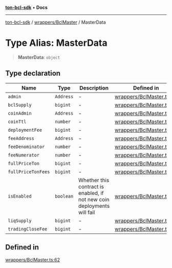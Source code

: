 [**ton-bcl-sdk**](../../../README.md) • **Docs**

***

[ton-bcl-sdk](../../../README.md) / [wrappers/BclMaster](../README.md) / MasterData

# Type Alias: MasterData

> **MasterData**: `object`

## Type declaration

| Name | Type | Description | Defined in |
| ------ | ------ | ------ | ------ |
| `admin` | `Address` | - | [wrappers/BclMaster.ts:63](https://github.com/ton-fun-tech/ton-bcl-sdk/blob/fc0c4a576371f976e2ad8eb17107815a1dcdee28/src/wrappers/BclMaster.ts#L63) |
| `bclSupply` | `bigint` | - | [wrappers/BclMaster.ts:67](https://github.com/ton-fun-tech/ton-bcl-sdk/blob/fc0c4a576371f976e2ad8eb17107815a1dcdee28/src/wrappers/BclMaster.ts#L67) |
| `coinAdmin` | `Address` | - | [wrappers/BclMaster.ts:65](https://github.com/ton-fun-tech/ton-bcl-sdk/blob/fc0c4a576371f976e2ad8eb17107815a1dcdee28/src/wrappers/BclMaster.ts#L65) |
| `coinTtl` | `number` | - | [wrappers/BclMaster.ts:66](https://github.com/ton-fun-tech/ton-bcl-sdk/blob/fc0c4a576371f976e2ad8eb17107815a1dcdee28/src/wrappers/BclMaster.ts#L66) |
| `deploymentFee` | `bigint` | - | [wrappers/BclMaster.ts:64](https://github.com/ton-fun-tech/ton-bcl-sdk/blob/fc0c4a576371f976e2ad8eb17107815a1dcdee28/src/wrappers/BclMaster.ts#L64) |
| `feeAddress` | `Address` | - | [wrappers/BclMaster.ts:69](https://github.com/ton-fun-tech/ton-bcl-sdk/blob/fc0c4a576371f976e2ad8eb17107815a1dcdee28/src/wrappers/BclMaster.ts#L69) |
| `feeDenominator` | `number` | - | [wrappers/BclMaster.ts:71](https://github.com/ton-fun-tech/ton-bcl-sdk/blob/fc0c4a576371f976e2ad8eb17107815a1dcdee28/src/wrappers/BclMaster.ts#L71) |
| `feeNumerator` | `number` | - | [wrappers/BclMaster.ts:70](https://github.com/ton-fun-tech/ton-bcl-sdk/blob/fc0c4a576371f976e2ad8eb17107815a1dcdee28/src/wrappers/BclMaster.ts#L70) |
| `fullPriceTon` | `bigint` | - | [wrappers/BclMaster.ts:73](https://github.com/ton-fun-tech/ton-bcl-sdk/blob/fc0c4a576371f976e2ad8eb17107815a1dcdee28/src/wrappers/BclMaster.ts#L73) |
| `fullPriceTonFees` | `bigint` | - | [wrappers/BclMaster.ts:74](https://github.com/ton-fun-tech/ton-bcl-sdk/blob/fc0c4a576371f976e2ad8eb17107815a1dcdee28/src/wrappers/BclMaster.ts#L74) |
| `isEnabled` | `boolean` | Whether this contract is enabled, if not new coin deployments will fail | [wrappers/BclMaster.ts:78](https://github.com/ton-fun-tech/ton-bcl-sdk/blob/fc0c4a576371f976e2ad8eb17107815a1dcdee28/src/wrappers/BclMaster.ts#L78) |
| `liqSupply` | `bigint` | - | [wrappers/BclMaster.ts:68](https://github.com/ton-fun-tech/ton-bcl-sdk/blob/fc0c4a576371f976e2ad8eb17107815a1dcdee28/src/wrappers/BclMaster.ts#L68) |
| `tradingCloseFee` | `bigint` | - | [wrappers/BclMaster.ts:72](https://github.com/ton-fun-tech/ton-bcl-sdk/blob/fc0c4a576371f976e2ad8eb17107815a1dcdee28/src/wrappers/BclMaster.ts#L72) |

## Defined in

[wrappers/BclMaster.ts:62](https://github.com/ton-fun-tech/ton-bcl-sdk/blob/fc0c4a576371f976e2ad8eb17107815a1dcdee28/src/wrappers/BclMaster.ts#L62)
